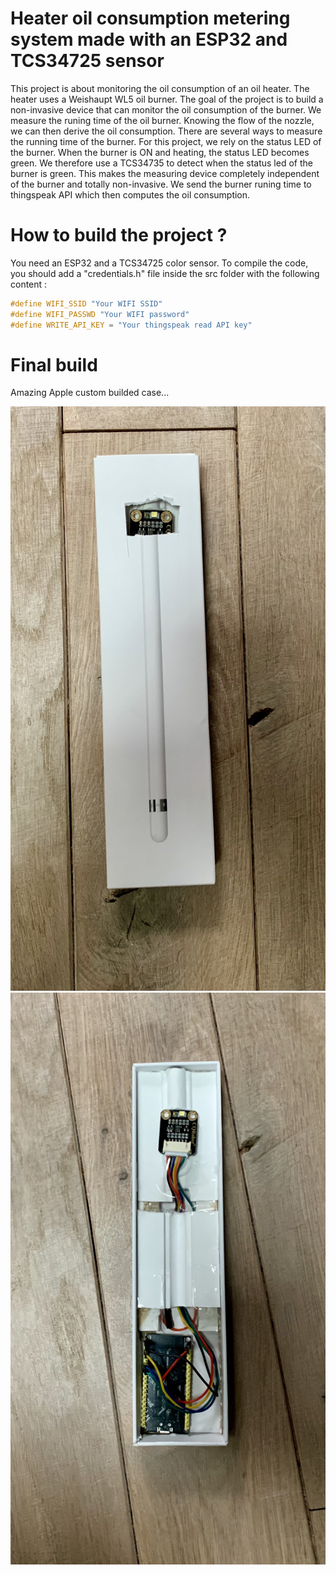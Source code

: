 # Heater oil consumption metering system made with an ESP32 and TCS34725 sensor

This project is about monitoring the oil consumption of an oil heater. The heater uses a Weishaupt WL5 oil burner. The goal of the project is to build a non-invasive device that can monitor the oil consumption of the burner. We measure the runing time of the oil burner. Knowing the flow of the nozzle, we can then derive the oil consumption.
There are several ways to measure the running time of the burner. For this project, we rely on the status LED of the burner. When the burner is ON and heating, the status LED becomes green. We therefore use a TCS34735 to detect when the status led of the burner is green. This makes the measuring device completely independent of the burner and totally non-invasive.
We send the burner runing time to thingspeak API which then computes the oil consumption.

# How to build the project ?

You need an ESP32 and a TCS34725 color sensor.
To compile the code, you should add a "credentials.h" file inside the src folder with the following content :

```c
#define WIFI_SSID "Your WIFI SSID"
#define WIFI_PASSWD "Your WIFI password"
#define WRITE_API_KEY = "Your thingspeak read API key"
```

# Final build

Amazing Apple custom builded case...

![case_closed](pics/oil_monitor_case_1.jpg)
![case_open](pics/oil_monitor_case_2.jpg)
